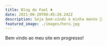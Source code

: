 ```yaml
---
title: Blog do Fael ♣
date: 2021-06-20T00:45:26.242Z
description: Seja bem-vindo à minha mente 🔐
featured_image: ./images/hero.jpg
---
```

Bem vindo ao meu site em progresso!
